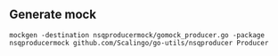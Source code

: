 ## Generate mock

```
mockgen -destination nsqproducermock/gomock_producer.go -package nsqproducermock github.com/Scalingo/go-utils/nsqproducer Producer
```
